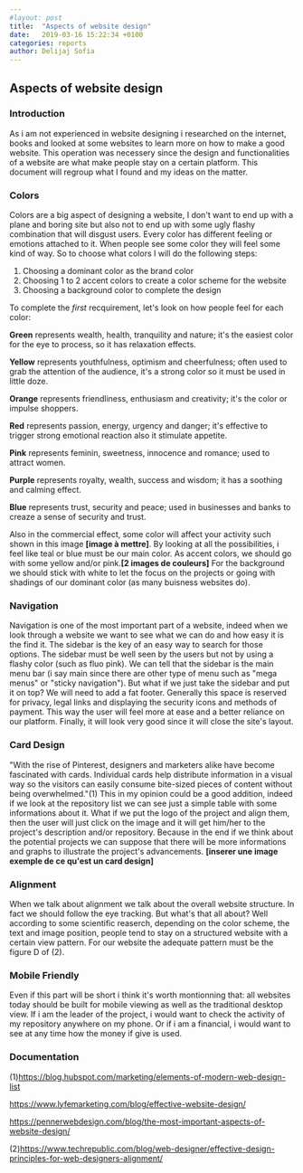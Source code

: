 ```yaml
---
#layout: post
title:  "Aspects of website design"
date:   2019-03-16 15:22:34 +0100
categories: reports
author: Delijaj Sofia
---
```


## Aspects of website design
### Introduction
As i am not experienced in website designing i researched on the internet, books and looked at some websites to learn more on how to make a good website. This operation was necessery since the design and functionalities of a website are what make people stay on a certain platform. This document will regroup what I found and my ideas on the matter.
### Colors
Colors are a big aspect of designing a website, I don't want to end up with a plane and boring site but also not to end up with some ugly flashy combination that will disgust users. Every color has different feeling or emotions attached to it. When people see some color they will feel some kind of way. So to choose what colors I will do the following steps:
1. Choosing a dominant color as the brand color
2. Choosing 1 to 2 accent colors to create a color scheme for the website
3. Choosing a background color to complete the design

To complete the _first_ recquirement, let's look on how people feel for each color:

**Green** represents wealth, health, tranquility and nature; it's the easiest color for the eye to process, so it has relaxation effects.

**Yellow** represents youthfulness, optimism and cheerfulness; often used to grab the attention of the audience, it's a strong color so it must be used in little doze.

**Orange** represents friendliness, enthusiasm and creativity; it's the color or impulse shoppers.

**Red** represents passion, energy, urgency and danger; it's effective to trigger strong emotional reaction also it stimulate appetite.

**Pink** represents feminin, sweetness, innocence and romance; used to attract women.

**Purple** represents royalty, wealth, success and wisdom; it has a soothing and calming effect.

**Blue** represents trust, security and peace; used in businesses and banks to creaze a sense of security and trust.

Also in the commercial effect, some color will affect your activity such shown in this image **[image à mettre]**. By looking at all the possibilities, i feel like teal or blue must be our main color.
As accent colors, we should go with some yellow and/or pink.**[2 images de couleurs]**
For the background we should stick with white to let the focus on the projects or going with shadings of our dominant color (as many buisness websites do).
### Navigation
Navigation is one of the most important part of a website, indeed when we look through a website we want to see what we can do and how easy it is the find it. The sidebar is the key of an easy way to search for those options. The sidebar must be well seen by the users but not by using a flashy color (such as fluo pink). We can tell that the sidebar is the main menu bar (i say main since there are other type of menu such as "mega menus" or "sticky navigation").
But what if we just take the sidebar and put it on top?
We will need to add a fat footer. Generally this space is reserved for privacy, legal links and displaying the security icons and methods of payment. This way the user will feel more at ease and a better reliance on our platform. Finally, it will look very good since it will close the site's layout.
### Card Design
"With the rise of Pinterest, designers and marketers alike have become fascinated with cards. Individual cards help distribute information in a visual way so the visitors can easily consume bite-sized pieces of content without being overwhelmed."(1) This in my opinion could be a good addition, indeed if we look at the repository list we can see just a simple table with some informations about it. What if we put the logo of the project and align them, then the user will just click on the image and it will get him/her to the project's description and/or repository. Because in the end if we think about the potential projects we can suppose that there will be more informations and graphs to illustrate the project's advancements.
**[inserer une image exemple de ce qu'est un card design]**
### Alignment
When we talk about alignment we talk about the overall website structure. In fact we should follow the eye tracking. But what's that all about? Well according to some scientific reaserch, depending on the color scheme, the text and image position, people tend to stay on a structured website with a certain view pattern. For our website the adequate pattern must be the figure D of (2).
### Mobile Friendly
Even if this part will be short i think it's worth montionning that: all websites today should be built for mobile viewing as well as the traditional desktop view. If i am the leader of the project, i would want to check the activity of my repository anywhere on my phone. Or if i am a financial, i would want to see at any time how the money if give is used.
### Documentation
(1)https://blog.hubspot.com/marketing/elements-of-modern-web-design-list

https://www.lyfemarketing.com/blog/effective-website-design/

https://pennerwebdesign.com/blog/the-most-important-aspects-of-website-design/

(2)https://www.techrepublic.com/blog/web-designer/effective-design-principles-for-web-designers-alignment/
